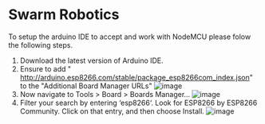 # Swarm Robotics

To setup the arduino IDE to accept and work with NodeMCU please folow the following steps.
1. Download the latest version of Arduino IDE.
2. Ensure to add " http://arduino.esp8266.com/stable/package_esp8266com_index.json" to the "Additional Board Manager URLs"
![image](https://user-images.githubusercontent.com/46614308/234530880-fcad030d-04a1-4185-bb73-fa1a5c004607.png)
3. Now navigate to Tools > Board > Boards Manager…
![image](https://user-images.githubusercontent.com/46614308/234531016-d7c7c952-8d80-4a40-bb27-dc8ef1632d80.png)
4. Filter your search by entering ‘esp8266‘. Look for ESP8266 by ESP8266 Community. Click on that entry, and then choose Install.
![image](https://user-images.githubusercontent.com/46614308/234531098-c600bc12-ddf1-449d-a7db-e8b8c5e4ad2a.png)
